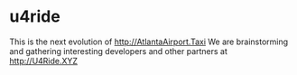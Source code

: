 # u4ride
This is the next evolution of http://AtlantaAirport.Taxi We are brainstorming and gathering interesting developers and other partners at http://U4Ride.XYZ
